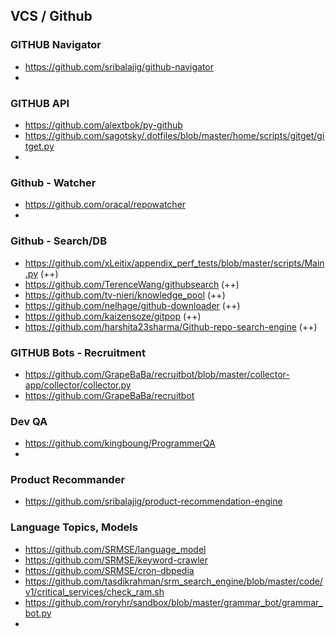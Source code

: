 
## VCS / Github

### GITHUB Navigator
- https://github.com/sribalajig/github-navigator
- 

### GITHUB API
- https://github.com/alextbok/py-github
- https://github.com/sagotsky/.dotfiles/blob/master/home/scripts/gitget/gitget.py
- 

### Github - Watcher
- https://github.com/oracal/repowatcher
- 

### Github - Search/DB
- https://github.com/xLeitix/appendix_perf_tests/blob/master/scripts/Main.py (++)
- https://github.com/TerenceWang/githubsearch (++)
- https://github.com/tv-nieri/knowledge_pool (++)
- https://github.com/nelhage/github-downloader (++)
- https://github.com/kaizensoze/gitpop (++)
- https://github.com/harshita23sharma/Github-repo-search-engine (++)

### GITHUB Bots - Recruitment
- https://github.com/GrapeBaBa/recruitbot/blob/master/collector-app/collector/collector.py
- https://github.com/GrapeBaBa/recruitbot


### Dev QA
- https://github.com/kingboung/ProgrammerQA
- 

### Product Recommander
- https://github.com/sribalajig/product-recommendation-engine


### Language Topics, Models
- https://github.com/SRMSE/language_model
- https://github.com/SRMSE/keyword-crawler
- https://github.com/SRMSE/cron-dbpedia
- https://github.com/tasdikrahman/srm_search_engine/blob/master/code/v1/critical_services/check_ram.sh
- https://github.com/roryhr/sandbox/blob/master/grammar_bot/grammar_bot.py
- 